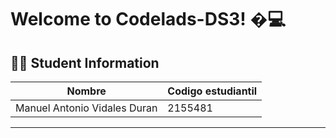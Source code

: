 
# Welcome to Codelads-DS3! �💻

## 🧑‍💻 Student Information

| Nombre        | Codigo estudiantil  |
|---------------------|--------------|
| Manuel Antonio Vidales Duran | 2155481      |

---
